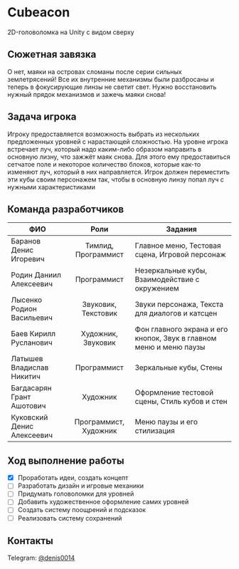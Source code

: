# Cubeacon
2D-головоломка на Unity с видом сверху
## Сюжетная завязка
О нет, маяки на островах сломаны после серии сильных землетрясений! Все их внутренние механизмы были разбросаны и теперь в фокусирующие линзы не светит свет. Нужно восстановить нужный прядок механизмов и зажечь маяки снова!
## Задача игрока
Игроку предоставляется возможность выбрать из нескольких предложенных уровней с нарастающей сложностью. На уровне игрока встречает луч, который надо каким-либо образом направить в основную лизну, что зажжёт маяк снова. Для этого ему предоставиться сетчатое поле и некоторое количество блоков, которые как-то изменяют луч, который в них направляется. Игрок должен переместить эти кубы своим персонажем так, чтобы в основную линзу попал луч с нужными характеристиками
## Команда разработчиков
| ФИО | Роли | Задания |
| --- | :---: | --- |
| Баранов Денис Игоревич | Тимлид, Программист | Главное меню, Тестовая сцена, Игровой персонаж |
| Родин Даниил Алексеевич | Программист | Незеркальные кубы, Взаимодействие с окружением |
| Лысенко Родион Васильевич | Звуковик, Текстовик | Звуки персонажа, Текста для диалогов и катсцен |
| Баев Кирилл Русланович | Художник, Звуковик | Фон главного экрана и его кнопок, Звук в главном меню и меню паузы |
| Латышев Владислав Никитич | Программист | Зеркальные кубы, Стены |
| Багдасарян Грант Ашотович | Художник | Оформление тестовой сцены, Стиль кубов и стен |
| Куковский Денис Алексеевич | Программист, Художник | Меню паузы и его стилизация |
## Ход выполнение работы
- [x] Проработать идеи, создать концепт
- [ ] Разработать дизайн и игровые механики
- [ ] Придумать головоломки для уровней
- [ ] Добавить художественное оформление самих уровней
- [ ] Создать систему поощрений и подсказок
- [ ] Реализовать систему сохранений
## Контакты
Telegram: [@denis0014](https://t.me/denis0014)
